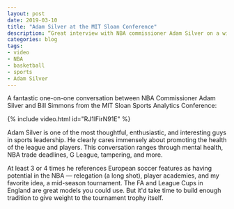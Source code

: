 ```yaml
---
layout: post
date: 2019-03-10
title: "Adam Silver at the MIT Sloan Conference"
description: “Great interview with NBA commissioner Adam Silver on a wide range of basketball topics.”
categories: blog
tags:
- video
- NBA
- basketball
- sports
- Adam Silver
---
```


A fantastic one-on-one conversation between NBA Commissioner Adam Silver and Bill Simmons from the MIT Sloan Sports Analytics Conference:

{% include video.html id="RJ1lFirN91E" %}

Adam Silver is one of the most thoughtful, enthusiastic, and interesting guys in sports leadership. He clearly cares immensely about promoting the health of the league and players. This conversation ranges through mental health, NBA trade deadlines, G League, tampering, and more.

At least 3 or 4 times he references European soccer features as having potential in the NBA — relegation (a long shot), player academies, and my favorite idea, a mid-season tournament. The FA and League Cups in England are great models you could use. But it'd take time to build enough tradition to give weight to the tournament trophy itself.
